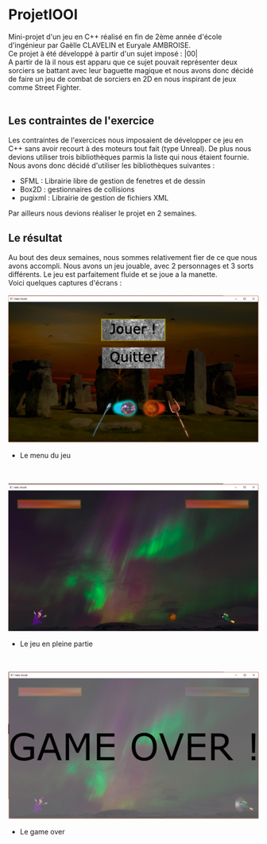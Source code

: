 # ProjetIOOI
Mini-projet d'un jeu en C++ réalisé en fin de 2ème année d'école d'ingénieur par Gaëlle CLAVELIN et Euryale AMBROISE. </br>
Ce projet à été développé à partir d'un sujet imposé : |00| </br>
A partir de là il nous est apparu que ce sujet pouvait représenter deux sorciers se battant avec leur baguette magique et nous avons donc décidé de faire un jeu de combat de sorciers en 2D en nous inspirant de jeux comme Street Fighter. </br></br>

## Les contraintes de l'exercice
Les contraintes de l'exercices nous imposaient de développer ce jeu en C++ sans avoir recourt à des moteurs tout fait (type Unreal). De plus nous devions utiliser trois bibliothèques parmis la liste qui nous étaient fournie. Nous avons donc décidé d'utiliser les bibliothèques suivantes : 
* SFML : Librairie libre de gestion de fenetres et de dessin
* Box2D : gestionnaires de collisions
* pugixml : Librairie de gestion de fichiers XML

Par ailleurs nous devions réaliser le projet en 2 semaines.

## Le résultat
Au bout des deux semaines, nous sommes relativement fier de ce que nous avons accompli. Nous avons un jeu jouable, avec 2 personnages et 3 sorts différents. Le jeu est parfaitement fluide et se joue a la manette. </br>
Voici quelques captures d'écrans : 
</br> </br>
![Menu](./screenshots/menu.png)
* Le menu du jeu

</br> </br>
![Playing](./screenshots/playing.png)
* Le jeu en pleine partie 

</br> </br>
![Game Over](./screenshots/gameover.png)
* Le game over


